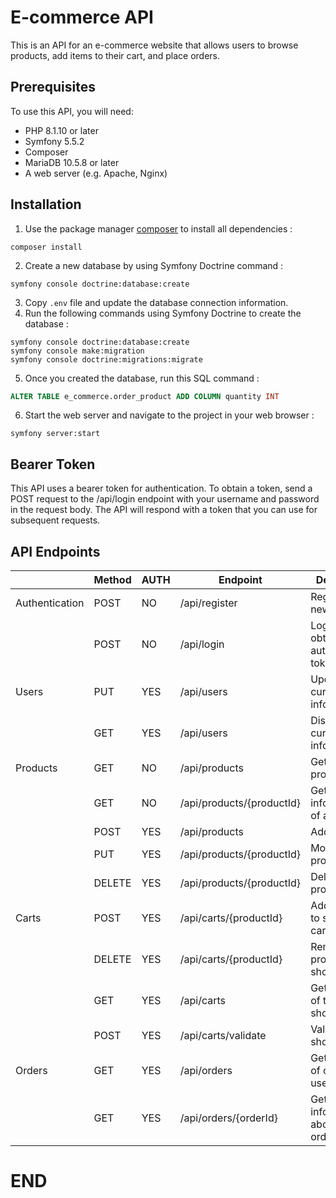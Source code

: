 # E-commerce API
This is an API for an e-commerce website that allows users to browse products,
add items to their cart, and place orders.

## Prerequisites
To use this API, you will need:

- PHP 8.1.10 or later
- Symfony 5.5.2
- Composer
- MariaDB 10.5.8 or later
- A web server (e.g. Apache, Nginx)

## Installation
1. Use the package manager
[composer](https://getcomposer.org/)
to install all dependencies :
```shell
composer install
```
2. Create a new database by using Symfony Doctrine command :
```shell
symfony console doctrine:database:create
```
3. Copy `.env` file and update the database connection information.
4. Run the following commands using Symfony Doctrine
to create the database :
```shell
symfony console doctrine:database:create
symfony console make:migration
symfony console doctrine:migrations:migrate
```
5. Once you created the database, run this SQL command :
```sql
ALTER TABLE e_commerce.order_product ADD COLUMN quantity INT
```
6. Start the web server and navigate to the project in your web browser :
```shell
symfony server:start
```

## Bearer Token
This API uses a bearer token for authentication. To obtain a token, send a POST request
to the /api/login endpoint with your username and password in the request body.
The API will respond with a token that you can use for subsequent requests.

## API Endpoints

|                | Method | AUTH | Endpoint                  | Description                          |
|----------------|--------|------|---------------------------|--------------------------------------|
| Authentication | POST   | NO   | /api/register             | Register a new user                  |
|                | POST   | NO   | /api/login                | Login to obtain authentication token |
| Users          | PUT    | YES  | /api/users                | Update current user information      |
|                | GET    | YES  | /api/users                | Display current user information     |
| Products       | GET    | NO   | /api/products             | Get list of products                 |
|                | GET    | NO   | /api/products/{productId} | Get informations of a product        |
|                | POST   | YES  | /api/products             | Add a product                        |
|                | PUT    | YES  | /api/products/{productId} | Modify a product                     |
|                | DELETE | YES  | /api/products/{productId} | Delete a product                     |
| Carts          | POST   | YES  | /api/carts/{productId}    | Add product to shopping cart         |
|                | DELETE | YES  | /api/carts/{productId}    | Remove product from shopping cart    |
|                | GET    | YES  | /api/carts                | Get the state of the shopping cart   |
|                | POST   | YES  | /api/carts/validate       | Validate the shopping cart           |
| Orders         | GET    | YES  | /api/orders               | Get all orders of current user       |
|                | GET    | YES  | /api/orders/{orderId}     | Get information about an order       |


# END